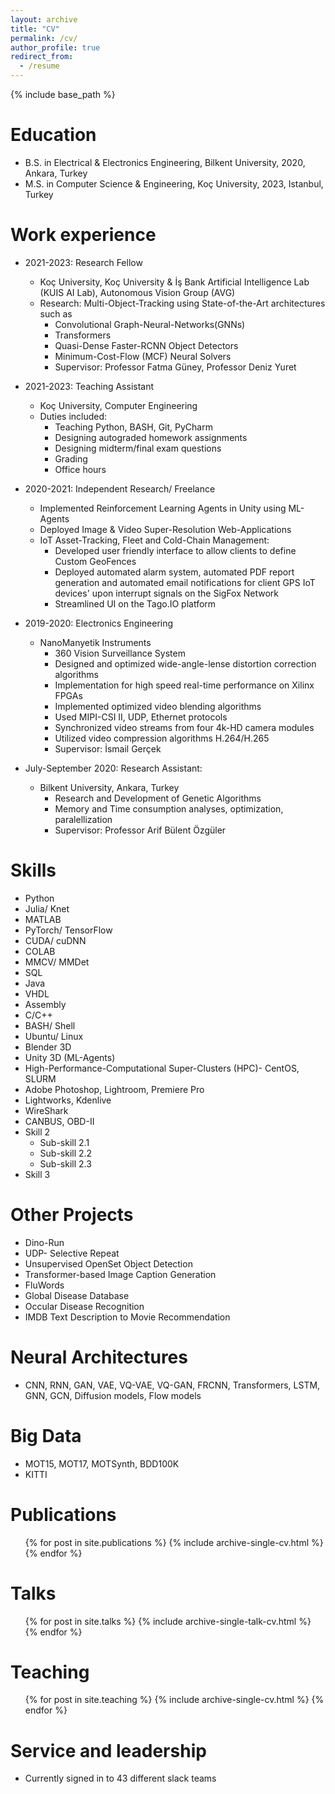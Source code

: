 ```yaml
---
layout: archive
title: "CV"
permalink: /cv/
author_profile: true
redirect_from:
  - /resume
---
```


{% include base_path %}

Education
======
* B.S. in Electrical & Electronics Engineering, Bilkent University, 2020, Ankara, Turkey
* M.S. in Computer Science & Engineering, Koç University, 2023, Istanbul, Turkey

Work experience
======
* 2021-2023: Research Fellow
  * Koç University, Koç University & İş Bank Artificial Intelligence Lab (KUIS AI Lab), Autonomous Vision Group (AVG)
  * Research: Multi-Object-Tracking using State-of-the-Art architectures such as
    * Convolutional Graph-Neural-Networks(GNNs)
    * Transformers
    * Quasi-Dense Faster-RCNN Object Detectors
    * Minimum-Cost-Flow (MCF) Neural Solvers  
    * Supervisor: Professor Fatma Güney, Professor Deniz Yuret
* 2021-2023: Teaching Assistant
  * Koç University, Computer Engineering
  * Duties included:
    * Teaching Python, BASH, Git, PyCharm
    * Designing autograded homework assignments
    * Designing midterm/final exam questions
    * Grading
    * Office hours

* 2020-2021: Independent Research/ Freelance
  * Implemented Reinforcement Learning Agents in Unity using ML-Agents
  * Deployed Image & Video Super-Resolution Web-Applications
  * IoT Asset-Tracking, Fleet and Cold-Chain Management:
    * Developed user friendly interface to allow clients to define Custom GeoFences
    * Deployed automated alarm system, automated PDF report generation and automated email notifications for client GPS IoT devices' upon interrupt signals on the SigFox Network
    * Streamlined UI on the Tago.IO platform  

* 2019-2020: Electronics Engineering
  * NanoManyetik Instruments
    * 360 Vision Surveillance System
    * Designed and optimized wide-angle-lense distortion correction algorithms
    * Implementation for high speed real-time performance on Xilinx FPGAs
    * Implemented optimized video blending algorithms
    * Used MIPI-CSI II, UDP, Ethernet protocols
    * Synchronized video streams from four 4k-HD camera modules
    * Utilized video compression algorithms H.264/H.265
    * Supervisor: İsmail Gerçek

* July-September 2020: Research Assistant:
  * Bilkent University, Ankara, Turkey
    * Research and Development of Genetic Algorithms
    * Memory and Time consumption analyses, optimization, paralellization
    * Supervisor: Professor Arif Bülent Özgüler
  
Skills
======
* Python
* Julia/ Knet
* MATLAB
* PyTorch/ TensorFlow
* CUDA/ cuDNN
* COLAB
* MMCV/ MMDet
* SQL
* Java
* VHDL
* Assembly
* C/C++
* BASH/ Shell
* Ubuntu/ Linux
* Blender 3D
* Unity 3D (ML-Agents)
* High-Performance-Computational Super-Clusters (HPC)- CentOS, SLURM
* Adobe Photoshop, Lightroom, Premiere Pro
* Lightworks, Kdenlive
* WireShark
* CANBUS, OBD-II
* Skill 2
  * Sub-skill 2.1
  * Sub-skill 2.2
  * Sub-skill 2.3
* Skill 3

Other Projects
======
* Dino-Run
* UDP- Selective Repeat
* Unsupervised OpenSet Object Detection
* Transformer-based Image Caption Generation
* FluWords
* Global Disease Database
* Occular Disease Recognition
* IMDB Text Description to Movie Recommendation

Neural Architectures
======
* CNN, RNN, GAN, VAE, VQ-VAE, VQ-GAN, FRCNN, Transformers, LSTM, GNN, GCN, Diffusion models, Flow models

Big Data
======
* MOT15, MOT17, MOTSynth, BDD100K
* KITTI

Publications
======
  <ul>{% for post in site.publications %}
    {% include archive-single-cv.html %}
  {% endfor %}</ul>
  
Talks
======
  <ul>{% for post in site.talks %}
    {% include archive-single-talk-cv.html %}
  {% endfor %}</ul>
  
Teaching
======
  <ul>{% for post in site.teaching %}
    {% include archive-single-cv.html %}
  {% endfor %}</ul>
  
Service and leadership
======
* Currently signed in to 43 different slack teams
